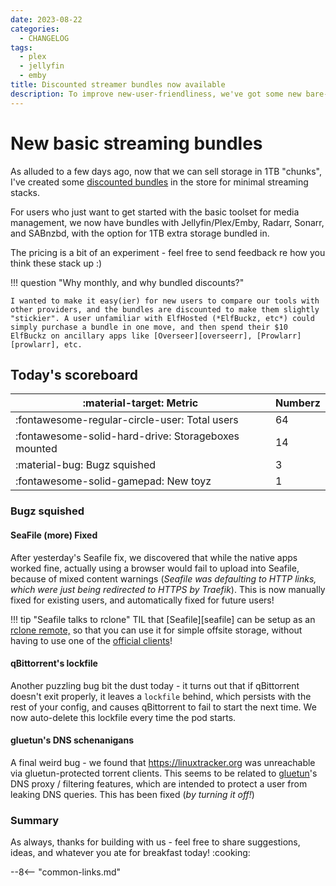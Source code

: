 ```yaml
---
date: 2023-08-22
categories:
  - CHANGELOG
tags:
  - plex
  - jellyfin
  - emby
title: Discounted streamer bundles now available
description: To improve new-user-friendliness, we've got some new bare-bones bundles for Plex, Jellyfin, and Emby
---
```


# New basic streaming bundles

As alluded to a few days ago, now that we can sell storage in 1TB "chunks", I've created some [discounted bundles](https://store.elfhosted.com/product-category/bundles/) in the store for minimal streaming stacks.

For users who just want to get started with the basic toolset for media management, we now have bundles with Jellyfin/Plex/Emby, Radarr, Sonarr, and SABnzbd, with the option for 1TB extra storage bundled in.

The pricing is a bit of an experiment - feel free to send feedback re how you think these stack up :)

!!! question "Why monthly, and why bundled discounts?"

    I wanted to make it easy(ier) for new users to compare our tools with other providers, and the bundles are discounted to make them slightly "stickier". A user unfamiliar with ElfHosted (*ElfBuckz, etc*) could simply purchase a bundle in one move, and then spend their $10 ElfBuckz on ancillary apps like [Overseer][overseerr], [Prowlarr][prowlarr], etc.

<!-- more -->

## Today's scoreboard

:material-target: Metric | Numberz
---------|----------
:fontawesome-regular-circle-user: Total users | 64
:fontawesome-solid-hard-drive: Storageboxes mounted | 14
:material-bug: Bugz squished | 3
:fontawesome-solid-gamepad: New toyz | 1

### Bugz squished

#### SeaFile (more) Fixed

After yesterday's Seafile fix, we discovered that while the native apps worked fine, actually using a browser would fail to upload into Seafile, because of mixed content warnings (*Seafile was defaulting to HTTP links, which were just being redirected to HTTPS by Traefik*). This is now manually fixed for existing users, and automatically fixed for future users!

!!! tip "Seafile talks to rclone"
    TIL that [Seafile][seafile] can be setup as an [rclone remote,](https://rclone.org/seafile/) so that you can use it for simple offsite storage, without having to use one of the [official clients](https://www.seafile.com/en/download/)!

#### qBittorrent's lockfile

Another puzzling bug bit the dust today - it turns out that if qBittorrent doesn't exit properly, it leaves a `lockfile` behind, which persists with the rest of your config, and causes qBittorrent to fail to start the next time. We now auto-delete this lockfile every time the pod starts.

#### gluetun's DNS schenanigans

A final weird bug - we found that https://linuxtracker.org was unreachable via gluetun-protected torrent clients. This seems to be related to [gluetun](https://github.com/qdm12/gluetun)'s DNS proxy / filtering features, which are intended to protect a user from leaking DNS queries. This has been fixed (*by turning it off!*)

### Summary

As always, thanks for building with us - feel free to share suggestions, ideas, and whatever you ate for breakfast today! :cooking:

--8<-- "common-links.md"